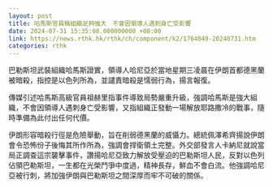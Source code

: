 ```yaml
---
layout: post
title: 哈馬斯官員稱組織足夠強大　不會因領導人遇刺身亡受影響
date: 2024-07-31 15:35:08.000000000 +08:00
link: https://news.rthk.hk/rthk/ch/component/k2/1764049-20240731.htm
categories: rthk
---
```


巴勒斯坦武裝組織哈馬斯證實，領導人哈尼亞於當地星期三凌晨在伊朗首都德黑蘭被暗殺，指控是以色列所為，並譴責暗殺是懦弱行為，揚言報復。

傳媒引述哈馬斯高級官員祖赫里指事件導致局勢嚴重升級，強調哈馬斯是強大組織，不會因領導人遇刺身亡受影響，又指組織正發動一場解放耶路撒冷的戰事，隨時準備為此付出任何代價。

伊朗形容暗殺行徑是危險舉動，旨在削弱德黑蘭的威懾力。總統佩澤希齊揚說伊朗會令恐怖份子後悔其所作所為，強調會捍衛領土完整。外交部發言人卡納尼就說當局正調查這宗襲擊事件，讚揚哈尼亞致力解放受壓迫的巴勒斯坦人民，反對以色列佔領巴勒斯坦，一生都在光榮鬥爭中度過，精神長存，鮮血不會白流。他強調哈尼亞被行刺，將加強伊朗與巴勒斯坦之間深厚而牢不可破的關係。
